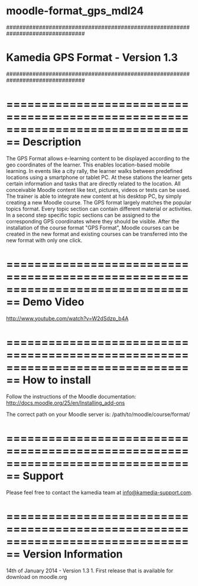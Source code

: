 moodle-format_gps_mdl24
=======================
################################################################################
#                      Kamedia GPS Format - Version 1.3                        #
################################################################################


================================================================================
Description
================================================================================
The GPS Format allows e-learning content to be displayed according to
the geo coordinates of the learner. This enables location-based mobile learning.
In events like a city rally, the learner walks between predefined locations
using a smartphone or tablet PC. At these stations the learner gets certain
information and tasks that are directly related to the location. All conceivable
Moodle content like text, pictures, videos or tests can be used. The trainer is
able to integrate new content at his desktop PC, by simply creating a new Moodle
course. The GPS format largely matches the popular topics format. Every topic
section can contain different material or activities. In a second step specific
topic sections can be assigned to the corresponding GPS coordinates where they
should be visible. After the installation of the course format "GPS
Format", Moodle courses can be created in the new format and existing courses
can be transferred into the new format with only one click.



================================================================================
Demo Video
================================================================================
http://www.youtube.com/watch?v=W2dSdzp_b4A



================================================================================
How to install
================================================================================
Follow the instructions of the Moodle documentation:
http://docs.moodle.org/25/en/Installing_add-ons

The correct path on your Moodle server is:
/path/to/moodle/course/format/



================================================================================
Support
================================================================================
Please feel free to contact the kamedia team at info@kamedia-support.com.


================================================================================
Version Information
================================================================================
14th of January 2014 - Version 1.3
	1. First release that is available for download on moodle.org


